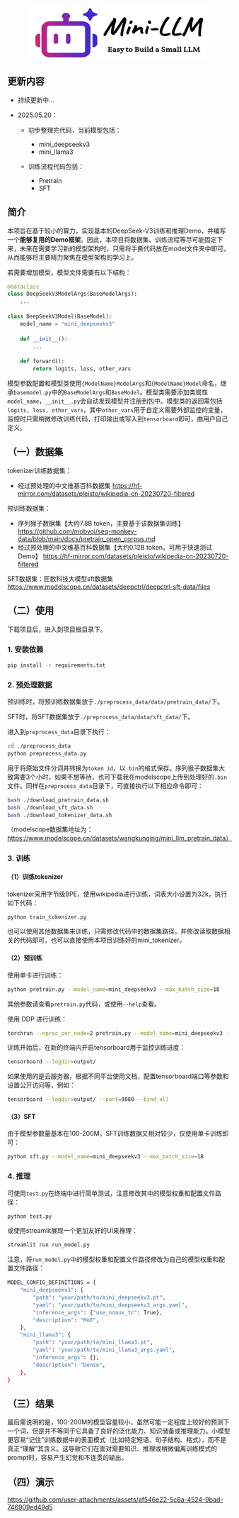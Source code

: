 <p align="center">
    <img src="./utils/logo_1.png" width="400">
</p>

## 更新内容

- 持续更新中...

- 2025.05.20：
  
  - 初步整理完代码，当前模型包括：
    
    - mini_deepseekv3
    - mini_llama3
  
  - 训练流程代码包括：

    - Pretrain
    - SFT

## 简介

本项旨在基于较小的算力，实现基本的DeepSeek-V3训练和推理Demo，并编写一个**能够复用的Demo框架**。因此，本项目将数据集、训练流程等尽可能固定下来，未来在需要学习新的模型架构时，只需将手撕代码放在model文件夹中即可，从而能够将主要精力聚焦在模型架构的学习上。

若需要增加模型，模型文件需要有以下结构：

```python
@dataclass
class DeepSeekV3ModelArgs(BaseModelArgs):
    ...
    
class DeepSeekV3Model(BaseModel):
    model_name = "mini_deepseekv3"
    
    def __init__():
        ...
    
    def forward():
        return logits, loss, other_vars
```

模型参数配置和模型类使用`{ModelName}ModelArgs`和`{ModelName}Model`命名，继承`basemodel.py`中的`BaseModelArgs`和`BaseModel`。模型类需要添加类属性`model_name`，`__init__.py`会自动发现模型并注册到包中。模型类的返回需包括`logits, loss, other_vars`，其中`other_vars`用于自定义需要外部监控的变量，监控时只需稍微修改训练代码，打印输出或写入到`tensorboard`即可，由用户自己定义。

## （一）数据集

tokenizer训练数据集：
- 经过预处理的中文维基百科数据集 https://hf-mirror.com/datasets/pleisto/wikipedia-cn-20230720-filtered

预训练数据集：
- 序列猴子数据集【大约7.8B token，主要基于该数据集训练】 https://github.com/mobvoi/seq-monkey-data/blob/main/docs/pretrain_open_corpus.md
- 经过预处理的中文维基百科数据集【大约0.12B token，可用于快速测试Demo】 https://hf-mirror.com/datasets/pleisto/wikipedia-cn-20230720-filtered

SFT数据集：匠数科技大模型sft数据集 https://www.modelscope.cn/datasets/deepctrl/deepctrl-sft-data/files

## （二）使用

下载项目后，进入到项目根目录下。

### 1. 安装依赖

```bash
pip install -r requirements.txt
```

### 2. 预处理数据

预训练时，将预训练数据集放于`./preprocess_data/data/pretrain_data/`下。

SFT时，将SFT数据集放于`./preprocess_data/data/sft_data/`下。

进入到`preprocess_data`目录下执行：

```bash
cd ./preprocess_data
python preprocess_data.py
```

用于将原始文件分词并转换为`token id`，以`.bin`的格式保存。序列猴子数据集大致需要3个小时，如果不想等待，也可下载我在modelscope上传到处理好的`.bin`文件。同样在`preprocess_data`目录下，可直接执行以下相应命令即可：

```bash
bash ./download_pretrain_data.sh
bash ./download_sft_data.sh
bash ./download_tokenizer_data.sh
```

（modelscope数据集地址为：https://www.modelscope.cn/datasets/wangkunqing/mini_llm_pretrain_data）

### 3. 训练

#### （1）训练tokenizer

tokenizer采用字节级BPE，使用wikipedia进行训练，词表大小设置为32k，执行如下代码：

```bash
python train_tokenizer.py
```

也可以使用其他数据集来训练，只需修改代码中的数据集路径，并修改读取数据相关的代码即可。也可以直接使用本项目训练好的mini_tokenizer。

#### （2）预训练

使用单卡进行训练：

```bash
python pretrain.py --model_name=mini_deepseekv3 --max_batch_size=18
```

其他参数请查看`pretrain.py`代码，或使用`--help`查看。

使用 DDP 进行训练：

```bash
torchrun --nproc_per_node=2 pretrain.py --model_name=mini_deepseekv3 --max_batch_size=18
```

训练开始后，在新的终端内开启tensorboard用于监控训练进度：

```bash
tensorboard --logdir=output/
```

如果使用的是云服务器，根据不同平台使用文档，配置tensorboard端口等参数和设置公开访问等，例如：

```bash
tensorboard --logdir=output/ --port=8080 --bind_all
```

#### （3）SFT

由于模型参数量基本在100-200M，SFT训练数据又相对较少，仅使用单卡训练即可：

```bash
python sft.py --model_name=mini_deepseekv3 --max_batch_size=18
```

### 4. 推理

可使用`test.py`在终端中进行简单测试，注意修改其中的模型权重和配置文件路径：

```bash
python test.py
```

或使用streamlit展现一个更加友好的UI来推理：

```bash
streamlit run run_model.py
```

注意，将`run_model.py`中的模型权重和配置文件路径修改为自己的模型权重和配置文件路径：

```bash
MODEL_CONFIG_DEFINITIONS = {
    "mini_deepseekv3": {
        "path": "your/path/to/mini_deepseekv3.pt",
        "yaml": "your/path/to/mini_deepseekv3_args.yaml",
        "inference_args": {"use_noaux_tc": True},
        "description": "MoE",
    },
    "mini_llama3": {
        "path": "your/path/to/mini_llama3.pt",
        "yaml": "your/path/to/mini_llama3_args.yaml",
        "inference_args": {},
        "description": "Dense",
    },
}
```

## （三）结果

最后需说明的是，100-200M的模型容量较小，虽然可能一定程度上较好的预测下一个词，但是并不等同于它具备了良好的泛化能力、知识储备或推理能力。小模型更容易“记住”训练数据中的表面模式（比如特定短语、句子结构、格式），而不是真正“理解”其含义。这导致它们在面对需要知识、推理或稍微偏离训练模式的prompt时，容易产生幻觉和不连贯的输出。

## （四）演示

https://github.com/user-attachments/assets/af546e22-5c8a-4524-9bad-746909ed49d5

